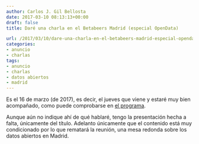 ```yaml
---
author: Carlos J. Gil Bellosta
date: 2017-03-10 08:13:13+00:00
draft: false
title: Daré una charla en el Betabeers Madrid (especial OpenData)

url: /2017/03/10/dare-una-charla-en-el-betabeers-madrid-especial-opendata/
categories:
- anuncio
- charlas
tags:
- anuncio
- charlas
- datos abiertos
- madrid
---
```


Es el 16 de marzo (de 2017), es decir, el jueves que viene y estaré muy bien acompañado, como puede comprobarse en [el programa](https://betabeers.com/event/betabeers-madrid-73-especial-opendata-5201/).

Aunque aún no indique ahí de qué hablaré, tengo la presentación hecha a falta, únicamente del título. Adelanto únicamente que el contenido está muy condicionado por lo que rematará la reunión, una mesa redonda sobre los datos abiertos en Madrid.